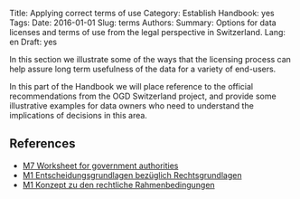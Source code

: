 Title: Applying correct terms of use
Category: Establish
Handbook: yes
Tags:
Date: 2016-01-01
Slug: terms
Authors:
Summary: Options for data licenses and terms of use from the legal perspective in Switzerland.
Lang: en
Draft: yes


In this section we illustrate some of the ways that the licensing process can help assure long term usefulness of the data for a variety of end-users.

In this part of the Handbook we will place reference to the official recommendations from the OGD Switzerland project, and provide some illustrative examples for data owners who need to understand the implications of decisions in this area.

## References

- [M7 Worksheet for government authorities](/m7-recht-arbeitshilfe-en)
- [M1 Entscheidungsgrundlagen bezüglich Rechtsgrundlagen](/m1-entscheid-rechtsgrundlagen-de)
- [M1 Konzept zu den rechtliche Rahmenbedingungen](/m1-rechtliche-rahmen-de)
